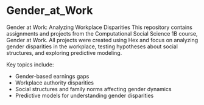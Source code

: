# Gender_at_Work
Gender at Work: Analyzing Workplace Disparities
This repository contains assignments and projects from the Computational Social Science 1B course, Gender at Work. All projects were created using Hex and focus on analyzing gender disparities in the workplace, testing hypotheses about social structures, and exploring predictive modeling.

Key topics include:
- Gender-based earnings gaps
- Workplace authority disparities
- Social structures and family norms affecting gender dynamics
- Predictive models for understanding gender disparities
 
